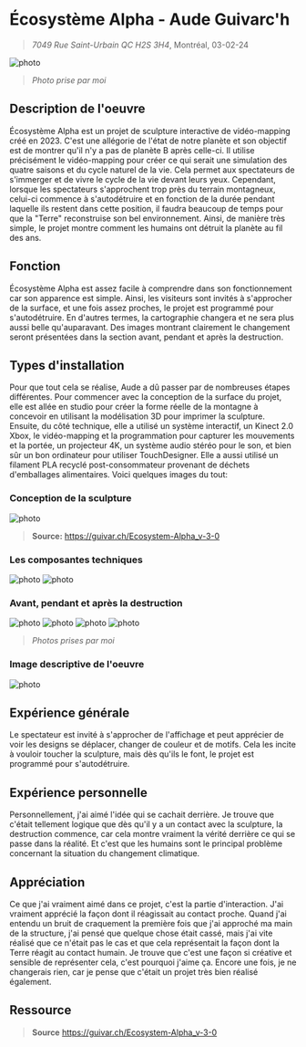# Écosystème Alpha - Aude Guivarc'h
> *7049 Rue Saint-Urbain QC H2S 3H4*, Montréal, 03-02-24

![photo](media/alpha_montagne_mauve_rouge.jpg)
> *Photo prise par moi*

## Description de l'oeuvre
Écosystème Alpha est un projet de sculpture interactive de vidéo-mapping créé en 2023. C'est une allégorie de l'état de notre planète et son objectif est de montrer qu'il n'y a pas de planète B après celle-ci. Il utilise précisément le vidéo-mapping pour créer ce qui serait une simulation des quatre saisons et du cycle naturel de la vie. Cela permet aux spectateurs de s'immerger et de vivre le cycle de la vie devant leurs yeux. Cependant, lorsque les spectateurs s'approchent trop près du terrain montagneux, celui-ci commence à s'autodétruire et en fonction de la durée pendant laquelle ils restent dans cette position, il faudra beaucoup de temps pour que la "Terre" reconstruise son bel environnement. Ainsi, de manière très simple, le projet montre comment les humains ont détruit la planète au fil des ans.

## Fonction
Écosystème Alpha est assez facile à comprendre dans son fonctionnement car son apparence est simple. Ainsi, les visiteurs sont invités à s'approcher de la surface, et une fois assez proches, le projet est programmé pour s'autodétruire. En d'autres termes, la cartographie changera et ne sera plus aussi belle qu'auparavant. Des images montrant clairement le changement seront présentées dans la section avant, pendant et après la destruction.

## Types d'installation
Pour que tout cela se réalise, Aude a dû passer par de nombreuses étapes différentes. Pour commencer avec la conception de la surface du projet, elle est allée en studio pour créer la forme réelle de la montagne à concevoir en utilisant la modélisation 3D pour imprimer la sculpture. Ensuite, du côté technique, elle a utilisé un système interactif, un Kinect 2.0 Xbox, le vidéo-mapping et la programmation pour capturer les mouvements et la portée, un projecteur 4K, un système audio stéréo pour le son, et bien sûr un bon ordinateur pour utiliser TouchDesigner. Elle a aussi utilisé un filament PLA recyclé post-consommateur provenant de déchets d'emballages alimentaires. Voici quelques images du tout:

### Conception de la sculpture

![photo](media/alpha_piece_montagne.jpg)
> **Source:** https://guivar.ch/Ecosystem-Alpha_v-3-0

### Les composantes techniques

![photo](media/alpha_composantes_techniques.jpg) ![photo](media/alpha_cables_technique.jpg) 

### Avant, pendant et après la destruction

![photo](media/alpha_montagne_avant.jpg) ![photo](media/alpha_montagne_pendant.jpg)
![photo](media/alpha_pendant_destruction.jpg) ![photo](media/alpha_montagne_apres.jpg)
> *Photos prises par moi*

### Image descriptive de l'oeuvre

![photo](media/alpha_cartel.jpg)


## Expérience générale
Le spectateur est invité à s'approcher de l'affichage et peut apprécier de voir les designs se déplacer, changer de couleur et de motifs. Cela les incite à vouloir toucher la sculpture, mais dès qu'ils le font, le projet est programmé pour s'autodétruire.

## Expérience personnelle
Personnellement, j'ai aimé l'idée qui se cachait derrière. Je trouve que c'était tellement logique que dès qu'il y a un contact avec la sculpture, la destruction commence, car cela montre vraiment la vérité derrière ce qui se passe dans la réalité. Et c'est que les humains sont le principal problème concernant la situation du changement climatique.

## Appréciation
Ce que j'ai vraiment aimé dans ce projet, c'est la partie d'interaction. J'ai vraiment apprécié la façon dont il réagissait au contact proche. Quand j'ai entendu un bruit de craquement la première fois que j'ai approché ma main de la structure, j'ai pensé que quelque chose était cassé, mais j'ai vite réalisé que ce n'était pas le cas et que cela représentait la façon dont la Terre réagit au contact humain. Je trouve que c'est une façon si créative et sensible de représenter cela, c'est pourquoi j'aime ça. Encore une fois, je ne changerais rien, car je pense que c'était un projet très bien réalisé également.

## Ressource
> **Source** https://guivar.ch/Ecosystem-Alpha_v-3-0



